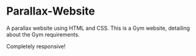 # Parallax-Website

A parallax website using HTML and CSS. This is a Gym website, detailing about the Gym requirements.

Completely responsive!
